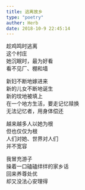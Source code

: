 ```yaml
---  
title: 逃离故乡  
type: "poetry"  
auther: Herb  
date: 2018-10-9 22:45:14  
---  
```

趁鸡鸣时逃离  
这个村庄  
她沉眠时，最为好看  
看不见厂、棚和墙  

新妇不断地嫁进来  
新的儿女不断地诞生  
新的坟地被填上  
在一个地方生活，要走记忆赎换  
无法记忆者，用身体偿还  

越来越多人以她为根  
但也仅仅为根  
人们对她、世界对人们  
并不宽容  

我冒充游子  
操着一口磕磕绊绊的家乡话  
回来养尊处优  
却又没法心安理得